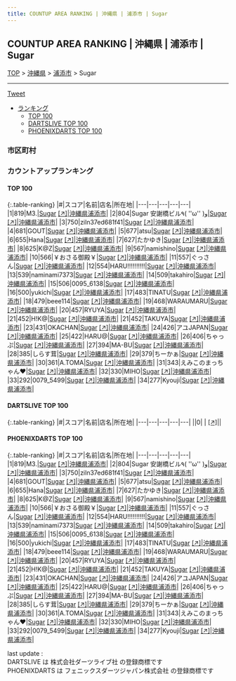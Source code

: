 ```yaml
---
title: COUNTUP AREA RANKING | 沖縄県 | 浦添市 | Sugar
---
```

## COUNTUP AREA RANKING | 沖縄県 | 浦添市 | Sugar

[TOP](/darts/rank/) > [沖縄県](/darts/rank/沖縄県/) > [浦添市](/darts/rank/沖縄県/浦添市/) > Sugar

___

<a href="https://twitter.com/share?ref_src=twsrc%5Etfw" data-text="COUNTUP AREA RANKING | 沖縄県浦添市Sugar" class="twitter-share-button" data-hashtags="DARTSLIVE,PHOENIXDARTS,darts,ダーツ" data-show-count="false">Tweet</a>

* [ランキング](#カウントアップランキング)
    * [TOP 100](#top-100)
    * [DARTSLIVE TOP 100](#dartslive-top-100)
    * [PHOENIXDARTS TOP 100](#phoenixdarts-top-100)

### 市区町村

<ul>

</ul>

### カウントアップランキング

#### TOP 100



{:.table-ranking}
|#|スコア|名前|店名|所在地|
|---|---|---|---|---|
|1|819|<span class="rank-name-pd">M3.</span>|<a href="/darts/rank/shops/83242.html">Sugar</a> <a href="https://vs.phoenixdarts.com/jp/shop/shopDetailInfo/s_83242?s_seq=83242">[↗]</a>|<a href="/darts/rank/沖縄県/浦添市">沖縄県浦添市</a>|
|2|804|<span class="rank-name-pd">Sugar 安謝橋ビル٩( &#x27;&#x27;ω&#x27;&#x27; )و</span>|<a href="/darts/rank/shops/83242.html">Sugar</a> <a href="https://vs.phoenixdarts.com/jp/shop/shopDetailInfo/s_83242?s_seq=83242">[↗]</a>|<a href="/darts/rank/沖縄県/浦添市">沖縄県浦添市</a>|
|3|750|<span class="rank-name-pd">ziln37ed681f41</span>|<a href="/darts/rank/shops/83242.html">Sugar</a> <a href="https://vs.phoenixdarts.com/jp/shop/shopDetailInfo/s_83242?s_seq=83242">[↗]</a>|<a href="/darts/rank/沖縄県/浦添市">沖縄県浦添市</a>|
|4|681|<span class="rank-name-pd">GOUT</span>|<a href="/darts/rank/shops/83242.html">Sugar</a> <a href="https://vs.phoenixdarts.com/jp/shop/shopDetailInfo/s_83242?s_seq=83242">[↗]</a>|<a href="/darts/rank/沖縄県/浦添市">沖縄県浦添市</a>|
|5|677|<span class="rank-name-pd">atsu</span>|<a href="/darts/rank/shops/83242.html">Sugar</a> <a href="https://vs.phoenixdarts.com/jp/shop/shopDetailInfo/s_83242?s_seq=83242">[↗]</a>|<a href="/darts/rank/沖縄県/浦添市">沖縄県浦添市</a>|
|6|655|<span class="rank-name-pd">Hana</span>|<a href="/darts/rank/shops/83242.html">Sugar</a> <a href="https://vs.phoenixdarts.com/jp/shop/shopDetailInfo/s_83242?s_seq=83242">[↗]</a>|<a href="/darts/rank/沖縄県/浦添市">沖縄県浦添市</a>|
|7|627|<span class="rank-name-pd">たかゆき</span>|<a href="/darts/rank/shops/83242.html">Sugar</a> <a href="https://vs.phoenixdarts.com/jp/shop/shopDetailInfo/s_83242?s_seq=83242">[↗]</a>|<a href="/darts/rank/沖縄県/浦添市">沖縄県浦添市</a>|
|8|625|<span class="rank-name-pd">K@Z</span>|<a href="/darts/rank/shops/83242.html">Sugar</a> <a href="https://vs.phoenixdarts.com/jp/shop/shopDetailInfo/s_83242?s_seq=83242">[↗]</a>|<a href="/darts/rank/沖縄県/浦添市">沖縄県浦添市</a>|
|9|567|<span class="rank-name-pd">namishino</span>|<a href="/darts/rank/shops/83242.html">Sugar</a> <a href="https://vs.phoenixdarts.com/jp/shop/shopDetailInfo/s_83242?s_seq=83242">[↗]</a>|<a href="/darts/rank/沖縄県/浦添市">沖縄県浦添市</a>|
|10|566|<span class="rank-name-pd">￥おさる御殿￥</span>|<a href="/darts/rank/shops/83242.html">Sugar</a> <a href="https://vs.phoenixdarts.com/jp/shop/shopDetailInfo/s_83242?s_seq=83242">[↗]</a>|<a href="/darts/rank/沖縄県/浦添市">沖縄県浦添市</a>|
|11|557|<span class="rank-name-pd">ぐっさん</span>|<a href="/darts/rank/shops/83242.html">Sugar</a> <a href="https://vs.phoenixdarts.com/jp/shop/shopDetailInfo/s_83242?s_seq=83242">[↗]</a>|<a href="/darts/rank/沖縄県/浦添市">沖縄県浦添市</a>|
|12|554|<span class="rank-name-pd">HARU!!!!!!!!!!</span>|<a href="/darts/rank/shops/83242.html">Sugar</a> <a href="https://vs.phoenixdarts.com/jp/shop/shopDetailInfo/s_83242?s_seq=83242">[↗]</a>|<a href="/darts/rank/沖縄県/浦添市">沖縄県浦添市</a>|
|13|539|<span class="rank-name-pd">naminami7373</span>|<a href="/darts/rank/shops/83242.html">Sugar</a> <a href="https://vs.phoenixdarts.com/jp/shop/shopDetailInfo/s_83242?s_seq=83242">[↗]</a>|<a href="/darts/rank/沖縄県/浦添市">沖縄県浦添市</a>|
|14|509|<span class="rank-name-pd">takahiro</span>|<a href="/darts/rank/shops/83242.html">Sugar</a> <a href="https://vs.phoenixdarts.com/jp/shop/shopDetailInfo/s_83242?s_seq=83242">[↗]</a>|<a href="/darts/rank/沖縄県/浦添市">沖縄県浦添市</a>|
|15|506|<span class="rank-name-pd">0095_6138</span>|<a href="/darts/rank/shops/83242.html">Sugar</a> <a href="https://vs.phoenixdarts.com/jp/shop/shopDetailInfo/s_83242?s_seq=83242">[↗]</a>|<a href="/darts/rank/沖縄県/浦添市">沖縄県浦添市</a>|
|16|500|<span class="rank-name-pd">yukichi</span>|<a href="/darts/rank/shops/83242.html">Sugar</a> <a href="https://vs.phoenixdarts.com/jp/shop/shopDetailInfo/s_83242?s_seq=83242">[↗]</a>|<a href="/darts/rank/沖縄県/浦添市">沖縄県浦添市</a>|
|17|483|<span class="rank-name-pd">TINATU</span>|<a href="/darts/rank/shops/83242.html">Sugar</a> <a href="https://vs.phoenixdarts.com/jp/shop/shopDetailInfo/s_83242?s_seq=83242">[↗]</a>|<a href="/darts/rank/沖縄県/浦添市">沖縄県浦添市</a>|
|18|479|<span class="rank-name-pd">beee114</span>|<a href="/darts/rank/shops/83242.html">Sugar</a> <a href="https://vs.phoenixdarts.com/jp/shop/shopDetailInfo/s_83242?s_seq=83242">[↗]</a>|<a href="/darts/rank/沖縄県/浦添市">沖縄県浦添市</a>|
|19|468|<span class="rank-name-pd">WARAUMARU</span>|<a href="/darts/rank/shops/83242.html">Sugar</a> <a href="https://vs.phoenixdarts.com/jp/shop/shopDetailInfo/s_83242?s_seq=83242">[↗]</a>|<a href="/darts/rank/沖縄県/浦添市">沖縄県浦添市</a>|
|20|457|<span class="rank-name-pd">RYUYA</span>|<a href="/darts/rank/shops/83242.html">Sugar</a> <a href="https://vs.phoenixdarts.com/jp/shop/shopDetailInfo/s_83242?s_seq=83242">[↗]</a>|<a href="/darts/rank/沖縄県/浦添市">沖縄県浦添市</a>|
|21|452|<span class="rank-name-pd">H!K@</span>|<a href="/darts/rank/shops/83242.html">Sugar</a> <a href="https://vs.phoenixdarts.com/jp/shop/shopDetailInfo/s_83242?s_seq=83242">[↗]</a>|<a href="/darts/rank/沖縄県/浦添市">沖縄県浦添市</a>|
|21|452|<span class="rank-name-pd">TAKUYA</span>|<a href="/darts/rank/shops/83242.html">Sugar</a> <a href="https://vs.phoenixdarts.com/jp/shop/shopDetailInfo/s_83242?s_seq=83242">[↗]</a>|<a href="/darts/rank/沖縄県/浦添市">沖縄県浦添市</a>|
|23|431|<span class="rank-name-pd">OKACHAN</span>|<a href="/darts/rank/shops/83242.html">Sugar</a> <a href="https://vs.phoenixdarts.com/jp/shop/shopDetailInfo/s_83242?s_seq=83242">[↗]</a>|<a href="/darts/rank/沖縄県/浦添市">沖縄県浦添市</a>|
|24|426|<span class="rank-name-pd">アユJAPAN</span>|<a href="/darts/rank/shops/83242.html">Sugar</a> <a href="https://vs.phoenixdarts.com/jp/shop/shopDetailInfo/s_83242?s_seq=83242">[↗]</a>|<a href="/darts/rank/沖縄県/浦添市">沖縄県浦添市</a>|
|25|422|<span class="rank-name-pd">HARU@</span>|<a href="/darts/rank/shops/83242.html">Sugar</a> <a href="https://vs.phoenixdarts.com/jp/shop/shopDetailInfo/s_83242?s_seq=83242">[↗]</a>|<a href="/darts/rank/沖縄県/浦添市">沖縄県浦添市</a>|
|26|406|<span class="rank-name-pd">ちゃっぷ</span>|<a href="/darts/rank/shops/83242.html">Sugar</a> <a href="https://vs.phoenixdarts.com/jp/shop/shopDetailInfo/s_83242?s_seq=83242">[↗]</a>|<a href="/darts/rank/沖縄県/浦添市">沖縄県浦添市</a>|
|27|394|<span class="rank-name-pd">MA-BU</span>|<a href="/darts/rank/shops/83242.html">Sugar</a> <a href="https://vs.phoenixdarts.com/jp/shop/shopDetailInfo/s_83242?s_seq=83242">[↗]</a>|<a href="/darts/rank/沖縄県/浦添市">沖縄県浦添市</a>|
|28|385|<span class="rank-name-pd">しらす茸</span>|<a href="/darts/rank/shops/83242.html">Sugar</a> <a href="https://vs.phoenixdarts.com/jp/shop/shopDetailInfo/s_83242?s_seq=83242">[↗]</a>|<a href="/darts/rank/沖縄県/浦添市">沖縄県浦添市</a>|
|29|379|<span class="rank-name-pd">ちーかぁ</span>|<a href="/darts/rank/shops/83242.html">Sugar</a> <a href="https://vs.phoenixdarts.com/jp/shop/shopDetailInfo/s_83242?s_seq=83242">[↗]</a>|<a href="/darts/rank/沖縄県/浦添市">沖縄県浦添市</a>|
|30|361|<span class="rank-name-pd">A.TOMA</span>|<a href="/darts/rank/shops/83242.html">Sugar</a> <a href="https://vs.phoenixdarts.com/jp/shop/shopDetailInfo/s_83242?s_seq=83242">[↗]</a>|<a href="/darts/rank/沖縄県/浦添市">沖縄県浦添市</a>|
|31|343|<span class="rank-name-pd">えみこのまっちゃん❤︎</span>|<a href="/darts/rank/shops/83242.html">Sugar</a> <a href="https://vs.phoenixdarts.com/jp/shop/shopDetailInfo/s_83242?s_seq=83242">[↗]</a>|<a href="/darts/rank/沖縄県/浦添市">沖縄県浦添市</a>|
|32|330|<span class="rank-name-pd">MIHO</span>|<a href="/darts/rank/shops/83242.html">Sugar</a> <a href="https://vs.phoenixdarts.com/jp/shop/shopDetailInfo/s_83242?s_seq=83242">[↗]</a>|<a href="/darts/rank/沖縄県/浦添市">沖縄県浦添市</a>|
|33|292|<span class="rank-name-pd">0079_5499</span>|<a href="/darts/rank/shops/83242.html">Sugar</a> <a href="https://vs.phoenixdarts.com/jp/shop/shopDetailInfo/s_83242?s_seq=83242">[↗]</a>|<a href="/darts/rank/沖縄県/浦添市">沖縄県浦添市</a>|
|34|277|<span class="rank-name-pd">Kyouji</span>|<a href="/darts/rank/shops/83242.html">Sugar</a> <a href="https://vs.phoenixdarts.com/jp/shop/shopDetailInfo/s_83242?s_seq=83242">[↗]</a>|<a href="/darts/rank/沖縄県/浦添市">沖縄県浦添市</a>|


#### DARTSLIVE TOP 100



{:.table-ranking}
|#|スコア|名前|店名|所在地|
|---|---|---|---|---|
||0|<span class="rank-name-dl"> </span>|<a href="/darts/rank/shops/.html"></a> <a href="">[↗]</a>|<a href="/darts/rank//"></a>|


#### PHOENIXDARTS TOP 100



{:.table-ranking}
|#|スコア|名前|店名|所在地|
|---|---|---|---|---|
|1|819|<span class="rank-name-pd">M3.</span>|<a href="/darts/rank/shops/83242.html">Sugar</a> <a href="https://vs.phoenixdarts.com/jp/shop/shopDetailInfo/s_83242?s_seq=83242">[↗]</a>|<a href="/darts/rank/沖縄県/浦添市">沖縄県浦添市</a>|
|2|804|<span class="rank-name-pd">Sugar 安謝橋ビル٩( &#x27;&#x27;ω&#x27;&#x27; )و</span>|<a href="/darts/rank/shops/83242.html">Sugar</a> <a href="https://vs.phoenixdarts.com/jp/shop/shopDetailInfo/s_83242?s_seq=83242">[↗]</a>|<a href="/darts/rank/沖縄県/浦添市">沖縄県浦添市</a>|
|3|750|<span class="rank-name-pd">ziln37ed681f41</span>|<a href="/darts/rank/shops/83242.html">Sugar</a> <a href="https://vs.phoenixdarts.com/jp/shop/shopDetailInfo/s_83242?s_seq=83242">[↗]</a>|<a href="/darts/rank/沖縄県/浦添市">沖縄県浦添市</a>|
|4|681|<span class="rank-name-pd">GOUT</span>|<a href="/darts/rank/shops/83242.html">Sugar</a> <a href="https://vs.phoenixdarts.com/jp/shop/shopDetailInfo/s_83242?s_seq=83242">[↗]</a>|<a href="/darts/rank/沖縄県/浦添市">沖縄県浦添市</a>|
|5|677|<span class="rank-name-pd">atsu</span>|<a href="/darts/rank/shops/83242.html">Sugar</a> <a href="https://vs.phoenixdarts.com/jp/shop/shopDetailInfo/s_83242?s_seq=83242">[↗]</a>|<a href="/darts/rank/沖縄県/浦添市">沖縄県浦添市</a>|
|6|655|<span class="rank-name-pd">Hana</span>|<a href="/darts/rank/shops/83242.html">Sugar</a> <a href="https://vs.phoenixdarts.com/jp/shop/shopDetailInfo/s_83242?s_seq=83242">[↗]</a>|<a href="/darts/rank/沖縄県/浦添市">沖縄県浦添市</a>|
|7|627|<span class="rank-name-pd">たかゆき</span>|<a href="/darts/rank/shops/83242.html">Sugar</a> <a href="https://vs.phoenixdarts.com/jp/shop/shopDetailInfo/s_83242?s_seq=83242">[↗]</a>|<a href="/darts/rank/沖縄県/浦添市">沖縄県浦添市</a>|
|8|625|<span class="rank-name-pd">K@Z</span>|<a href="/darts/rank/shops/83242.html">Sugar</a> <a href="https://vs.phoenixdarts.com/jp/shop/shopDetailInfo/s_83242?s_seq=83242">[↗]</a>|<a href="/darts/rank/沖縄県/浦添市">沖縄県浦添市</a>|
|9|567|<span class="rank-name-pd">namishino</span>|<a href="/darts/rank/shops/83242.html">Sugar</a> <a href="https://vs.phoenixdarts.com/jp/shop/shopDetailInfo/s_83242?s_seq=83242">[↗]</a>|<a href="/darts/rank/沖縄県/浦添市">沖縄県浦添市</a>|
|10|566|<span class="rank-name-pd">￥おさる御殿￥</span>|<a href="/darts/rank/shops/83242.html">Sugar</a> <a href="https://vs.phoenixdarts.com/jp/shop/shopDetailInfo/s_83242?s_seq=83242">[↗]</a>|<a href="/darts/rank/沖縄県/浦添市">沖縄県浦添市</a>|
|11|557|<span class="rank-name-pd">ぐっさん</span>|<a href="/darts/rank/shops/83242.html">Sugar</a> <a href="https://vs.phoenixdarts.com/jp/shop/shopDetailInfo/s_83242?s_seq=83242">[↗]</a>|<a href="/darts/rank/沖縄県/浦添市">沖縄県浦添市</a>|
|12|554|<span class="rank-name-pd">HARU!!!!!!!!!!</span>|<a href="/darts/rank/shops/83242.html">Sugar</a> <a href="https://vs.phoenixdarts.com/jp/shop/shopDetailInfo/s_83242?s_seq=83242">[↗]</a>|<a href="/darts/rank/沖縄県/浦添市">沖縄県浦添市</a>|
|13|539|<span class="rank-name-pd">naminami7373</span>|<a href="/darts/rank/shops/83242.html">Sugar</a> <a href="https://vs.phoenixdarts.com/jp/shop/shopDetailInfo/s_83242?s_seq=83242">[↗]</a>|<a href="/darts/rank/沖縄県/浦添市">沖縄県浦添市</a>|
|14|509|<span class="rank-name-pd">takahiro</span>|<a href="/darts/rank/shops/83242.html">Sugar</a> <a href="https://vs.phoenixdarts.com/jp/shop/shopDetailInfo/s_83242?s_seq=83242">[↗]</a>|<a href="/darts/rank/沖縄県/浦添市">沖縄県浦添市</a>|
|15|506|<span class="rank-name-pd">0095_6138</span>|<a href="/darts/rank/shops/83242.html">Sugar</a> <a href="https://vs.phoenixdarts.com/jp/shop/shopDetailInfo/s_83242?s_seq=83242">[↗]</a>|<a href="/darts/rank/沖縄県/浦添市">沖縄県浦添市</a>|
|16|500|<span class="rank-name-pd">yukichi</span>|<a href="/darts/rank/shops/83242.html">Sugar</a> <a href="https://vs.phoenixdarts.com/jp/shop/shopDetailInfo/s_83242?s_seq=83242">[↗]</a>|<a href="/darts/rank/沖縄県/浦添市">沖縄県浦添市</a>|
|17|483|<span class="rank-name-pd">TINATU</span>|<a href="/darts/rank/shops/83242.html">Sugar</a> <a href="https://vs.phoenixdarts.com/jp/shop/shopDetailInfo/s_83242?s_seq=83242">[↗]</a>|<a href="/darts/rank/沖縄県/浦添市">沖縄県浦添市</a>|
|18|479|<span class="rank-name-pd">beee114</span>|<a href="/darts/rank/shops/83242.html">Sugar</a> <a href="https://vs.phoenixdarts.com/jp/shop/shopDetailInfo/s_83242?s_seq=83242">[↗]</a>|<a href="/darts/rank/沖縄県/浦添市">沖縄県浦添市</a>|
|19|468|<span class="rank-name-pd">WARAUMARU</span>|<a href="/darts/rank/shops/83242.html">Sugar</a> <a href="https://vs.phoenixdarts.com/jp/shop/shopDetailInfo/s_83242?s_seq=83242">[↗]</a>|<a href="/darts/rank/沖縄県/浦添市">沖縄県浦添市</a>|
|20|457|<span class="rank-name-pd">RYUYA</span>|<a href="/darts/rank/shops/83242.html">Sugar</a> <a href="https://vs.phoenixdarts.com/jp/shop/shopDetailInfo/s_83242?s_seq=83242">[↗]</a>|<a href="/darts/rank/沖縄県/浦添市">沖縄県浦添市</a>|
|21|452|<span class="rank-name-pd">H!K@</span>|<a href="/darts/rank/shops/83242.html">Sugar</a> <a href="https://vs.phoenixdarts.com/jp/shop/shopDetailInfo/s_83242?s_seq=83242">[↗]</a>|<a href="/darts/rank/沖縄県/浦添市">沖縄県浦添市</a>|
|21|452|<span class="rank-name-pd">TAKUYA</span>|<a href="/darts/rank/shops/83242.html">Sugar</a> <a href="https://vs.phoenixdarts.com/jp/shop/shopDetailInfo/s_83242?s_seq=83242">[↗]</a>|<a href="/darts/rank/沖縄県/浦添市">沖縄県浦添市</a>|
|23|431|<span class="rank-name-pd">OKACHAN</span>|<a href="/darts/rank/shops/83242.html">Sugar</a> <a href="https://vs.phoenixdarts.com/jp/shop/shopDetailInfo/s_83242?s_seq=83242">[↗]</a>|<a href="/darts/rank/沖縄県/浦添市">沖縄県浦添市</a>|
|24|426|<span class="rank-name-pd">アユJAPAN</span>|<a href="/darts/rank/shops/83242.html">Sugar</a> <a href="https://vs.phoenixdarts.com/jp/shop/shopDetailInfo/s_83242?s_seq=83242">[↗]</a>|<a href="/darts/rank/沖縄県/浦添市">沖縄県浦添市</a>|
|25|422|<span class="rank-name-pd">HARU@</span>|<a href="/darts/rank/shops/83242.html">Sugar</a> <a href="https://vs.phoenixdarts.com/jp/shop/shopDetailInfo/s_83242?s_seq=83242">[↗]</a>|<a href="/darts/rank/沖縄県/浦添市">沖縄県浦添市</a>|
|26|406|<span class="rank-name-pd">ちゃっぷ</span>|<a href="/darts/rank/shops/83242.html">Sugar</a> <a href="https://vs.phoenixdarts.com/jp/shop/shopDetailInfo/s_83242?s_seq=83242">[↗]</a>|<a href="/darts/rank/沖縄県/浦添市">沖縄県浦添市</a>|
|27|394|<span class="rank-name-pd">MA-BU</span>|<a href="/darts/rank/shops/83242.html">Sugar</a> <a href="https://vs.phoenixdarts.com/jp/shop/shopDetailInfo/s_83242?s_seq=83242">[↗]</a>|<a href="/darts/rank/沖縄県/浦添市">沖縄県浦添市</a>|
|28|385|<span class="rank-name-pd">しらす茸</span>|<a href="/darts/rank/shops/83242.html">Sugar</a> <a href="https://vs.phoenixdarts.com/jp/shop/shopDetailInfo/s_83242?s_seq=83242">[↗]</a>|<a href="/darts/rank/沖縄県/浦添市">沖縄県浦添市</a>|
|29|379|<span class="rank-name-pd">ちーかぁ</span>|<a href="/darts/rank/shops/83242.html">Sugar</a> <a href="https://vs.phoenixdarts.com/jp/shop/shopDetailInfo/s_83242?s_seq=83242">[↗]</a>|<a href="/darts/rank/沖縄県/浦添市">沖縄県浦添市</a>|
|30|361|<span class="rank-name-pd">A.TOMA</span>|<a href="/darts/rank/shops/83242.html">Sugar</a> <a href="https://vs.phoenixdarts.com/jp/shop/shopDetailInfo/s_83242?s_seq=83242">[↗]</a>|<a href="/darts/rank/沖縄県/浦添市">沖縄県浦添市</a>|
|31|343|<span class="rank-name-pd">えみこのまっちゃん❤︎</span>|<a href="/darts/rank/shops/83242.html">Sugar</a> <a href="https://vs.phoenixdarts.com/jp/shop/shopDetailInfo/s_83242?s_seq=83242">[↗]</a>|<a href="/darts/rank/沖縄県/浦添市">沖縄県浦添市</a>|
|32|330|<span class="rank-name-pd">MIHO</span>|<a href="/darts/rank/shops/83242.html">Sugar</a> <a href="https://vs.phoenixdarts.com/jp/shop/shopDetailInfo/s_83242?s_seq=83242">[↗]</a>|<a href="/darts/rank/沖縄県/浦添市">沖縄県浦添市</a>|
|33|292|<span class="rank-name-pd">0079_5499</span>|<a href="/darts/rank/shops/83242.html">Sugar</a> <a href="https://vs.phoenixdarts.com/jp/shop/shopDetailInfo/s_83242?s_seq=83242">[↗]</a>|<a href="/darts/rank/沖縄県/浦添市">沖縄県浦添市</a>|
|34|277|<span class="rank-name-pd">Kyouji</span>|<a href="/darts/rank/shops/83242.html">Sugar</a> <a href="https://vs.phoenixdarts.com/jp/shop/shopDetailInfo/s_83242?s_seq=83242">[↗]</a>|<a href="/darts/rank/沖縄県/浦添市">沖縄県浦添市</a>|


<div class="footer border-top border-gray-light mt-5 pt-3 text-right text-gray">
    last update : <span style="font-weight: italic" id="foot_last_modified"></span><br />
    DARTSLIVE は 株式会社ダーツライブ社 の登録商標です<br />
    PHOENIXDARTS は フェニックスダーツジャパン株式会社 の登録商標です<br />
</div>

<script src="https://cdnjs.cloudflare.com/ajax/libs/jquery.tablesorter/2.31.3/js/jquery.tablesorter.min.js" integrity="sha512-qzgd5cYSZcosqpzpn7zF2ZId8f/8CHmFKZ8j7mU4OUXTNRd5g+ZHBPsgKEwoqxCtdQvExE5LprwwPAgoicguNg==" crossorigin="anonymous" referrerpolicy="no-referrer"></script>
<link rel="stylesheet" href="https://cdnjs.cloudflare.com/ajax/libs/jquery.tablesorter/2.31.3/css/theme.default.min.css" integrity="sha512-wghhOJkjQX0Lh3NSWvNKeZ0ZpNn+SPVXX1Qyc9OCaogADktxrBiBdKGDoqVUOyhStvMBmJQ8ZdMHiR3wuEq8+w==" crossorigin="anonymous" referrerpolicy="no-referrer" />
<script>
$(function() {
    $(".table-ranking").tablesorter({sortList:[[0, 0]]});
    $("#foot_last_modified").text(formatDate(new Date(document.lastModified), 'yyyy-MM-dd HH:mm:ss'));
});
</script>

<script async src="https://platform.twitter.com/widgets.js" charset="utf-8"></script>
